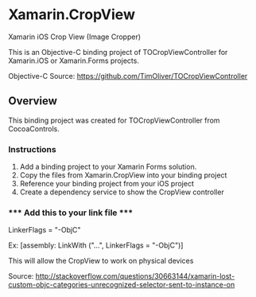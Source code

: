 # Xamarin.CropView

Xamarin iOS Crop View (Image Cropper)

This is an Objective-C binding project of TOCropViewController for Xamarin.iOS or Xamarin.Forms projects.

Objective-C Source: https://github.com/TimOliver/TOCropViewController


## Overview

This binding project was created for TOCropViewController from CocoaControls.

### Instructions

1. Add a binding project to your Xamarin Forms solution.
2. Copy the files from Xamarin.CropView into your binding project
3. Reference your binding project from your iOS project
4. Create a dependency service to show the CropView controller


### *** Add this to your link file ***
LinkerFlags = "-ObjC"

Ex: [assembly: LinkWith ("...", LinkerFlags = "-ObjC")]

This will allow the CropView to work on physical devices

Source: http://stackoverflow.com/questions/30663144/xamarin-lost-custom-objc-categories-unrecognized-selector-sent-to-instance-on